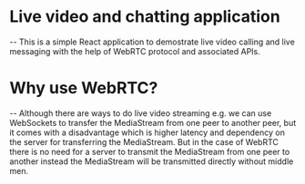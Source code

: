 # Live video and chatting application
-- This is a simple React application to demostrate live video calling and live messaging with the help of WebRTC protocol and associated APIs.

# Why use WebRTC?
-- Although there are ways to do live video streaming e.g. we can use WebSockets to transfer the MediaStream from one peer to another peer, but it comes with a disadvantage which is higher latency and dependency on the server for transferring the MediaStream. But in the case of WebRTC there is no need for a server to transmit the MediaStream from one peer to another instead the MediaStream will be transmitted directly without middle men.
